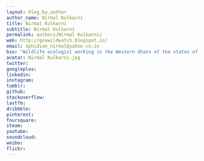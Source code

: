 ```yaml
---
layout: blog_by_author
author_name: Nirmal Kulkarni
title: Nirmal Kulkarni
subtitle: Nirmal Kulkarni
permalink: authors/Nirmal Kulkarni/
web: http://goawildwatch.blogspot.in/
email: ophidian_nirmal@yahoo.co.in
bio: "Wildlife ecologist working in the Western Ghats of the states of Goa,Karnataka and Maharashtra on lesser known fauna in general and herpetofauna in particular. Also to photo document the lesser known fauna the Mahdei Bio region and create awareness amongst the masses of the same."
avatar: Nirmal Kulkarni.jpg
twitter: 
googleplus:
linkedin:
instagram:
tumblr:
github:
stackoverflow:
lastfm:
dribbble:
pinterest:
foursquare:
steam:
youtube:
soundcloud:
weibo:
flickr:
---
```

